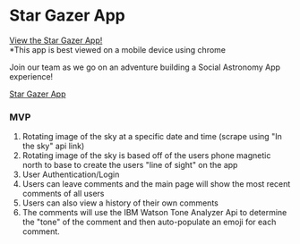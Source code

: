 # Star Gazer App

[View the Star Gazer App!](https://nolanhewitt.github.io/stargazer/)
<br>
*This app is best viewed on a mobile device using chrome

Join our team as we go on an adventure building a Social Astronomy App experience!

[Star Gazer App](./images/stargazer.PNG)


### MVP
1. Rotating image of the sky at a specific date and time (scrape using "In the sky" api link)
2. Rotating image of the sky is based off of the users phone magnetic north to base to create the users "line of sight" on the app
3. User Authentication/Login
4. Users can leave comments and the main page will show the most recent comments of all users
5. Users can also view a history of their own comments
6. The comments will use the IBM Watson Tone Analyzer Api to determine the "tone" of the comment and then auto-populate an emoji for each comment.
